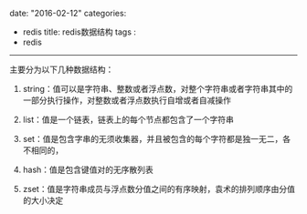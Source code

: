 date: "2016-02-12"
categories: 
  - redis
title: redis数据结构
tags : 
 - redis
---

主要分为以下几种数据结构：

1. string：值可以是字符串、整数或者浮点数，对整个字符串或者字符串其中的一部分执行操作，对整数或者浮点数执行自增或者自减操作

2. list：值是一个链表，链表上的每个节点都包含了一个字符串

3. set：值是包含字串的无须收集器，并且被包含的每个字符都是独一无二，各不相同的，

4. hash：值是包含键值对的无序散列表

5. zset：值是字符串成员与浮点数分值之间的有序映射，袁术的排列顺序由分值的大小决定